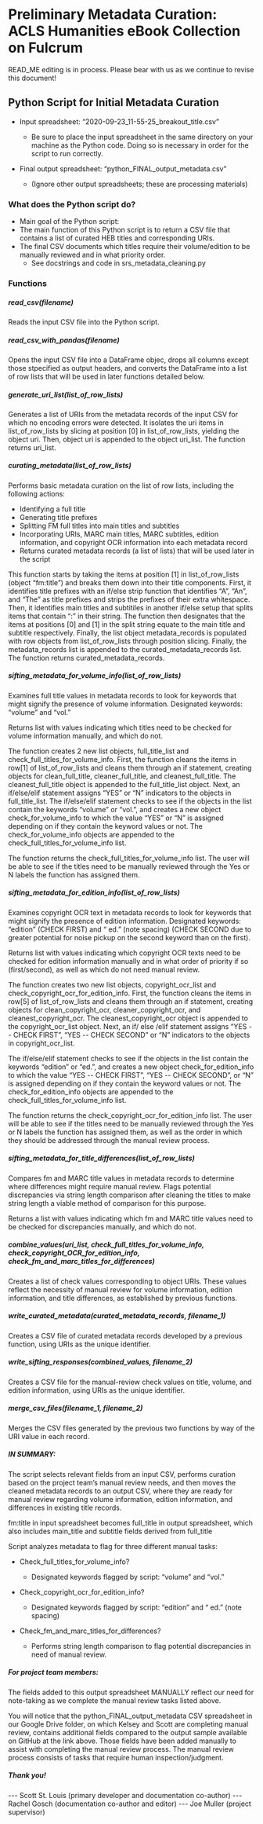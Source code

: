 # Preliminary Metadata Curation: ACLS Humanities eBook Collection on Fulcrum

READ_ME editing is in process. Please bear with us as we continue to revise this document!

## Python Script for Initial Metadata Curation

* Input spreadsheet: “2020-09-23_11-55-25_breakout_title.csv”
  * Be sure to place the input spreadsheet in the same directory on your machine as the Python code. Doing so is necessary in order for the script to run correctly.

* Final output spreadsheet: “python_FINAL_output_metadata.csv”
  * (Ignore other output spreadsheets; these are processing materials)

### What does the Python script do?

* Main goal of the Python script: 
 * The main function of this Python script is to return a CSV file that contains a list of curated HEB titles and corresponding URIs. 
  * The final CSV documents which titles require their volume/edition to be manually reviewed and in what priority order.
    * See docstrings and code in srs_metadata_cleaning.py
    
### Functions

##### read_csv(filename)
Reads the input CSV file into the Python script.
  
##### read_csv_with_pandas(filename)
Opens the input CSV file into a DataFrame objec, drops all columns except those stpecified as output headers, and converts the DataFrame into a list of row lists that will be used in later functions detailed below.
  
##### generate_uri_list(list_of_row_lists)
Generates a list of URIs from the metadata records of the input CSV for which no encoding errors were detected. It isolates the uri items in list_of_row_lists by slicing at position [0] in list_of_row_lists, yielding the object uri. Then, object uri is appended to the object uri_list. The function returns uri_list.
  
##### curating_metadata(list_of_row_lists)
Performs basic metadata curation on the list of row lists, including the following actions:
* Identifying a full title
* Generating title prefixes
* Splitting FM full titles into main titles and subtitles
* Incorporating URIs, MARC main titles, MARC subtitles, edition information, and copyright OCR information into each metadata record
* Returns curated metadata records (a list of lists) that will be used later in the script

This function starts by taking the items at position [1] in list_of_row_lists (object “fm:title”) and breaks them down into their title components. First, it identifies title prefixes with an if/else strip function that identifies “A”, “An”, and “The” as title prefixes and strips the prefixes of their extra whitespace. Then, it identifies main titles and subtitiles in another if/else setup that splits items that contain “:” in their string. The function then designates that the items at positions [0] and [1] in the split string equate to the main title and subtitle respectively. Finally, the list object metadata_records is populated with row objects from list_of_row_lists through position slicing. Finally, the metadata_records list is appended to the curated_metadata_records list. The function returns curated_metadata_records.

##### sifting_metadata_for_volume_info(list_of_row_lists)
Examines full title values in metadata records to look for keywords that might signify the presence of volume information. Designated keywords: “volume” and “vol.”

Returns list with values indicating which titles need to be checked for volume information manually, and which do not.

The function creates 2 new list objects, full_title_list and check_full_titles_for_volume_info. First, the function cleans the items in row[1] of list_of_row_lists and cleans them through an if statement, creating objects for clean_full_title, cleaner_full_title, and cleanest_full_title. The cleanest_full_title object is appended to the full_title_list object. Next, an if/else/elif statement assigns “YES” or “N” indicators to the objects in full_title_list. The if/else/elif statement checks to see if the objects in the list contain the keywords “volume” or “vol.”, and creates a new object check_for_volume_info to which the value “YES” or “N” is assigned depending on if they contain the keyword values or not. The check_for_volume_info objects are appended to the check_full_titles_for_volume_info list. 

The function returns the check_full_titles_for_volume_info list. The user will be able to see if the titles need to be manually reviewed through the Yes or N labels the function has assigned them.

##### sifting_metadata_for_edition_info(list_of_row_lists)
Examines copyright OCR text in metadata records to look for keywords that might signify the presence of edition information. Designated keywords: “edition” (CHECK FIRST) and “ ed.” (note spacing) (CHECK SECOND due to greater potential for noise pickup on the second keyword than on the first).

Returns list with values indicating which copyright OCR texts need to be checked for edition information manually and in what order of priority if so (first/second), as well as which do not need manual review.

The function creates two new list objects, copyright_ocr_list and check_copyright_ocr_for_edition_info. First, the function cleans the items in row[5] of list_of_row_lists and cleans them through an if statement, creating objects for clean_copyright_ocr, cleaner_copyright_ocr, and cleanest_copyright_ocr. The cleanest_copyright_ocr object is appended to the copyright_ocr_list object. Next, an if/ else /elif statement assigns “YES -- CHECK FIRST”, “YES -- CHECK SECOND” or “N” indicators to the objects in copyright_ocr_list. 

The if/else/elif statement checks to see if the objects in the list contain the keywords “edition” or “ed.”, and creates a new object check_for_edition_info to which the value “YES -- CHECK FIRST”, “YES -- CHECK SECOND”, or “N” is assigned depending on if they contain the keyword values or not. The check_for_edition_info objects are appended to the check_full_titles_for_volume_info list. 

The function returns the check_copyright_ocr_for_edition_info list. The user will be able to see if the titles need to be manually reviewed through the Yes or N labels the function has assigned them, as well as the order in which they should be addressed through the manual review process.


##### sifting_metadata_for_title_differences(list_of_row_lists)
Compares fm and MARC title values in metadata records to determine where differences might require manual review. Flags potential discrepancies via string length comparison after cleaning the titles to make string length a viable method of comparison for this purpose.

Returns a list with values indicating which fm and MARC title values need to be checked for discrepancies manually, and which do not.

##### combine_values(uri_list, check_full_titles_for_volume_info, check_copyright_OCR_for_edition_info, check_fm_and_marc_titles_for_differences)
Creates a list of check values corresponding to object URIs. These values reflect the necessity of manual review for volume information, edition information, and title differences, as established by previous functions.

##### write_curated_metadata(curated_metadata_records, filename_1)
Creates a CSV file of curated metadata records developed by a previous function, using URIs as the unique identifier.

##### write_sifting_responses(combined_values, filename_2)
Creates a CSV file for the manual-review check values on title, volume, and edition information, using URIs as the unique identifier.

##### merge_csv_files(filename_1, filename_2)
Merges the CSV files generated by the previous two functions by way of the URI value in each record.

##### IN SUMMARY: 
The script selects relevant fields from an input CSV, performs curation based on the project team’s manual review needs, and then moves the cleaned metadata records to an output CSV, where they are ready for manual review regarding volume information, edition information, and differences in existing title records.

fm:title in input spreadsheet becomes full_title in output spreadsheet, which also includes main_title and subtitle fields derived from full_title

Script analyzes metadata to flag for three different manual tasks:
* Check_full_titles_for_volume_info?
  * Designated keywords flagged by script: “volume” and “vol.”
  
* Check_copyright_ocr_for_edition_info?
  * Designated keywords flagged by script: “edition” and “ ed.” (note spacing)
  
* Check_fm_and_marc_titles_for_differences?
  * Performs string length comparison to flag potential discrepancies in need of manual review.
  
##### For project team members: 

The fields added to this output spreadsheet MANUALLY reflect our need for note-taking as we complete the manual review tasks listed above.

You will notice that the python_FINAL_output_metadata CSV spreadsheet in our Google Drive folder, on which Kelsey and Scott are completing manual review, contains additional fields compared to the output sample available on GitHub at the link above. Those fields have been added manually to assist with completing the manual review process.
The manual review process consists of tasks that require human inspection/judgment.

##### Thank you!

--- Scott St. Louis (primary developer and documentation co-author)
--- Rachel Gosch (documentation co-author and editor)
--- Joe Muller (project supervisor)

